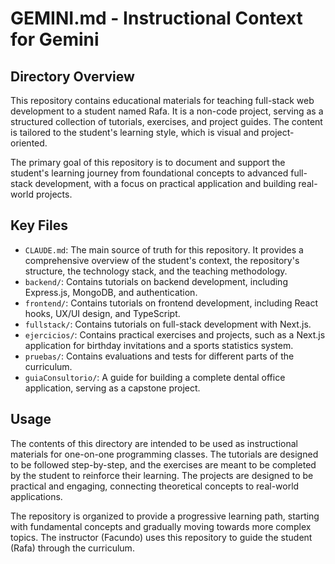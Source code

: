 # GEMINI.md - Instructional Context for Gemini

## Directory Overview

This repository contains educational materials for teaching full-stack web development to a student named Rafa. It is a non-code project, serving as a structured collection of tutorials, exercises, and project guides. The content is tailored to the student's learning style, which is visual and project-oriented.

The primary goal of this repository is to document and support the student's learning journey from foundational concepts to advanced full-stack development, with a focus on practical application and building real-world projects.

## Key Files

*   `CLAUDE.md`: The main source of truth for this repository. It provides a comprehensive overview of the student's context, the repository's structure, the technology stack, and the teaching methodology.
*   `backend/`: Contains tutorials on backend development, including Express.js, MongoDB, and authentication.
*   `frontend/`: Contains tutorials on frontend development, including React hooks, UX/UI design, and TypeScript.
*   `fullstack/`: Contains tutorials on full-stack development with Next.js.
*   `ejercicios/`: Contains practical exercises and projects, such as a Next.js application for birthday invitations and a sports statistics system.
*   `pruebas/`: Contains evaluations and tests for different parts of the curriculum.
*   `guiaConsultorio/`: A guide for building a complete dental office application, serving as a capstone project.

## Usage

The contents of this directory are intended to be used as instructional materials for one-on-one programming classes. The tutorials are designed to be followed step-by-step, and the exercises are meant to be completed by the student to reinforce their learning. The projects are designed to be practical and engaging, connecting theoretical concepts to real-world applications.

The repository is organized to provide a progressive learning path, starting with fundamental concepts and gradually moving towards more complex topics. The instructor (Facundo) uses this repository to guide the student (Rafa) through the curriculum.
